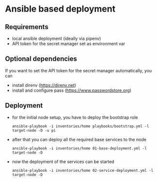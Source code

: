 # Ansible based deployment

## Requirements

* local ansible deployment (ideally via pipenv)
* API token for the secret manager set as environment var

## Optional dependencies

If you want to set the API token for the secret manager automatically,
you can

* install direnv (https://direnv.net)
* install and configure pass (https://www.passwordstore.org)

## Deployment

* for the initial node setup, you have to deploy the bootstrap role
  ```
  ansible-playbook -i inventories/home playbooks/bootstrap.yml -l target-node -D -u pi
  ```
* after that you can deploy all the required base services to the node
  ```
  ansible-playbook -i inventories/home 01-base-deployment.yml -l target-node -D
  ```
* now the deployment of the services can be started
  ```
  ansible-playbook -i inventories/home 02-service-deployment.yml -l target-node -D
  ```
